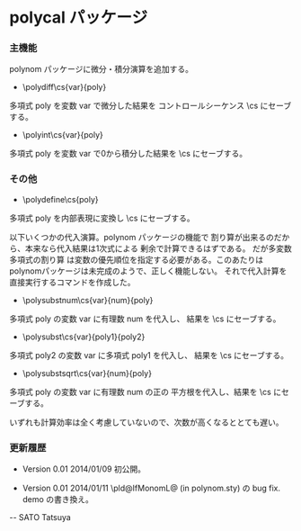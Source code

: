 polycal パッケージ
==================

### 主機能
polynom パッケージに微分・積分演算を追加する。

  * \polydiff\cs{var}{poly}

  多項式 poly を変数 var で微分した結果を
  コントロールシーケンス \cs  にセーブする。

  * \polyint\cs{var}{poly}

  多項式 poly を変数 var で0から積分した結果を
  \cs にセーブする。

### その他

  * \polydefine\cs{poly}

  多項式 poly を内部表現に変換し \cs にセーブする。

以下いくつかの代入演算。polynom パッケージの機能で
割り算が出来るのだから、本来なら代入結果は1次式による
剰余で計算できるはずである。 だが多変数多項式の割り算
は変数の優先順位を指定する必要がある。このあたりは
polynomパッケージは未完成のようで、正しく機能しない。
それで代入計算を直接実行するコマンドを作成した。

  * \polysubstnum\cs{var}{num}{poly}

  多項式  poly  の変数  var  に有理数  num  を代入し、
  結果を \cs にセーブする。

  * \polysubst\cs{var}{poly1}{poly2}

  多項式  poly2  の変数  var  に多項式  poly1  を代入し、
  結果を \cs にセーブする。

  * \polysubstsqrt\cs{var}{num}{poly}

  多項式  poly  の変数  var  に有理数  num  の正の
  平方根を代入し、結果を \cs にセーブする。

いずれも計算効率は全く考慮していないので、次数が高くなるととても遅い。

### 更新履歴

  * Version 0.01 2014/01/09
    初公開。

  * Version 0.01 2014/01/11
    \pld@IfMonomL@ (in polynom.sty) の bug fix.
    demo の書き換え。

-- 
SATO Tatsuya
